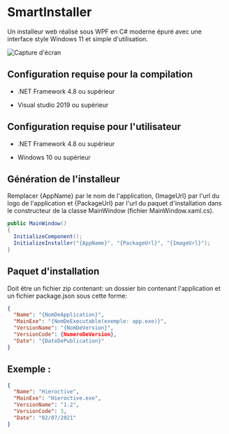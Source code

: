 # SmartInstaller

Un installeur web réalisé sous WPF en C# moderne épuré avec une interface style Windows 11 et simple d'utilisation.

![Capture d'écran](https://raw.githubusercontent.com/eclipium/SmartInstaller/master/screen.png)

## Configuration requise pour la compilation
- .NET Framework 4.8 ou supérieur

- Visual studio 2019 ou supérieur

## Configuration requise pour l'utilisateur
- .NET Framework 4.8 ou supérieur

- Windows 10 ou supérieur

## Génération de l'installeur

Remplacer {AppName} par le nom de l'application, {ImageUrl} par l'url du logo de l'application et {PackageUrl} par l'url du paquet d'installation dans le constructeur de la classe MainWindow (fichier MainWindow.xaml.cs).

```cs
public MainWindow()
{
  InitializeComponent();
  InitializeInstaller("{AppName}", "{PackageUrl}", "{ImageUrl}");
}
```

## Paquet d'installation

Doit être un fichier zip contenant: un dossier bin contenant l'application et un fichier package.json sous cette forme:

```json
{
  "Name": "{NomDeApplication}",
  "MainExe": "{NomDeExecutable(exemple: app.exe)}",
  "VersionName": "{NomDeVersion}",
  "VersionCode": {NumeroDeVersion}, 
  "Date": "{DateDePublication}"
}
```

## Exemple :

```json
{
  "Name": "Hieroctive",
  "MainExe": "Hieroctive.exe",
  "VersionName": "1.2",
  "VersionCode": 3, 
  "Date": "02/07/2021"
}
```
